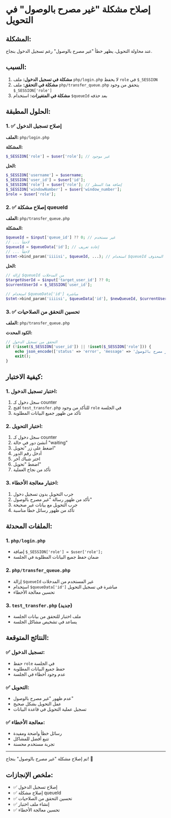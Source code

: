# إصلاح مشكلة "غير مصرح بالوصول" في التحويل

## المشكلة:
عند محاولة التحويل، يظهر خطأ "غير مصرح بالوصول" رغم تسجيل الدخول بنجاح.

## السبب:
1. **مشكلة في تسجيل الدخول:** ملف `php/login.php` لا يحفظ `role` في `$_SESSION`
2. **مشكلة في التحقق:** ملف `php/transfer_queue.php` يتحقق من وجود `$_SESSION['role']`
3. **مشكلة في المتغيرات:** استخدام `$queueId` بعد حذفه

## الحلول المطبقة:

### 1. ✅ إصلاح تسجيل الدخول
**الملف:** `php/login.php`

**المشكلة:**
```php
$_SESSION['role'] = $user['role']; // غير موجود
```

**الحل:**
```php
$_SESSION['username'] = $username;
$_SESSION['user_id'] = $user['id'];
$_SESSION['role'] = $user['role']; // إضافة هذا السطر
$_SESSION['windowNumber'] = $user['window_number'];
$role = $user['role'];
```

### 2. ✅ إصلاح مشكلة queueId
**الملف:** `php/transfer_queue.php`

**المشكلة:**
```php
$queueId = $input['queue_id'] ?? 0; // غير مستخدم
// ... لاحقاً
$queueId = $queueData['id']; // إعادة تعريف
// ... لاحقاً
$stmt->bind_param('iiiisi', $queueId, ...); // استخدام $queueId المحذوف
```

**الحل:**
```php
// إزالة $queueId من المدخلات
$targetUserId = $input['target_user_id'] ?? 0;
$currentUserId = $_SESSION['user_id'];

// استخدام $queueData['id'] مباشرة
$stmt->bind_param('iiiisi', $queueData['id'], $newQueueId, $currentUserId, $targetUserId, $queueData['clinic'], $queueData['number']);
```

### 3. ✅ تحسين التحقق من الصلاحيات
**الملف:** `php/transfer_queue.php`

**الكود المحدث:**
```php
// التحقق من تسجيل الدخول
if (!isset($_SESSION['user_id']) || !isset($_SESSION['role'])) {
    echo json_encode(['status' => 'error', 'message' => 'غير مصرح بالوصول']);
    exit();
}
```

## كيفية الاختبار:

### 1. اختبار تسجيل الدخول:
1. سجل دخول كـ counter
2. افتح `test_transfer.php` للتأكد من وجود `role` في الجلسة
3. تأكد من ظهور جميع البيانات المطلوبة

### 2. اختبار التحويل:
1. سجل دخول كـ counter
2. أنشئ دور في حالة "waiting"
3. اضغط على زر "تحويل"
4. أدخل رقم الدور
5. اختر شباك آخر
6. اضغط "تحويل"
7. تأكد من نجاح العملية

### 3. اختبار معالجة الأخطاء:
1. جرب التحويل بدون تسجيل دخول
2. تأكد من ظهور رسالة "غير مصرح بالوصول"
3. جرب التحويل مع بيانات غير صحيحة
4. تأكد من ظهور رسائل خطأ مناسبة

## الملفات المحدثة:

### 1. `php/login.php`
- إضافة `$_SESSION['role'] = $user['role'];`
- ضمان حفظ جميع البيانات المطلوبة في الجلسة

### 2. `php/transfer_queue.php`
- إزالة `$queueId` غير المستخدم من المدخلات
- استخدام `$queueData['id']` مباشرة في تسجيل التحويل
- تحسين معالجة الأخطاء

### 3. `test_transfer.php` (جديد)
- ملف اختبار للتحقق من بيانات الجلسة
- يساعد في تشخيص مشاكل الجلسة

## النتائج المتوقعة:

### ✅ تسجيل الدخول:
- حفظ `role` في الجلسة
- حفظ جميع البيانات المطلوبة
- عدم وجود أخطاء في الجلسة

### ✅ التحويل:
- عدم ظهور "غير مصرح بالوصول"
- عمل التحويل بشكل صحيح
- تسجيل عملية التحويل في قاعدة البيانات

### ✅ معالجة الأخطاء:
- رسائل خطأ واضحة ومفيدة
- تتبع أفضل للمشاكل
- تجربة مستخدم محسنة

---

تم إصلاح مشكلة "غير مصرح بالوصول" بنجاح! 🎉

## ملخص الإنجازات:
- ✅ إصلاح تسجيل الدخول
- ✅ إصلاح مشكلة queueId
- ✅ تحسين التحقق من الصلاحيات
- ✅ إنشاء ملف اختبار
- ✅ تحسين معالجة الأخطاء